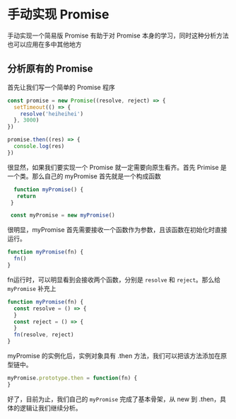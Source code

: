 # 手动实现 Promise

手动实现一个简易版 Promise 有助于对 Promise 本身的学习，同时这种分析方法也可以应用在多中其他地方

## 分析原有的 Promise

首先让我们写一个简单的 Promise 程序

```js
const promise = new Promise((resolve, reject) => {
  setTimeout(() => {
    resolve('heiheihei')
  }, 3000)
})

promise.then((res) => {
  console.log(res)
})

```

很显然，如果我们要实现一个 Promise 就一定需要向原生看齐。首先 Primise 是一个类。那么自己的 myPromise 首先就是一个构成函数

```js
  function myPromise() {
   return
 }

 const myPromise = new myPromise()
```

很明显，myPromise 首先需要接收一个函数作为参数，且该函数在初始化时直接运行。

```js
function myPromise(fn) {
  fn()
}
```

fn运行时，可以明显看到会接收两个函数，分别是 `resolve` 和 `reject`。那么给 `myPromise` 补充上

```js
function myPromise(fn) {
  const resolve = () => {
  }
  const reject = () => {
  }
  fn(resolve, reject)
}
```

myPromise 的实例化后，实例对象具有 .then 方法，我们可以把该方法添加在原型链中。

```js
myPromise.prototype.then = function(fn) {
}
```

好了，目前为止，我们自己的 `myPromise` 完成了基本骨架，从 new 到 .then，具体的逻辑让我们继续分析。
